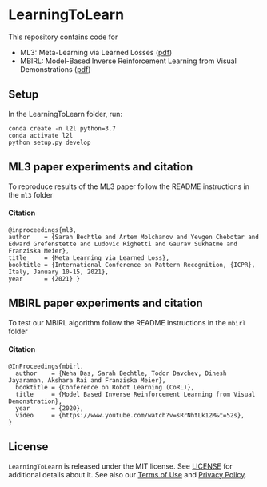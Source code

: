 # LearningToLearn
This repository contains code for 
* ML3: Meta-Learning via Learned Losses ([pdf](https://arxiv.org/pdf/1906.05374.pdf))
* MBIRL: Model-Based Inverse Reinforcement Learning from Visual Demonstrations ([pdf](https://arxiv.org/pdf/2010.09034.pdf))

## Setup
In the LearningToLearn folder, run:

```
conda create -n l2l python=3.7
conda activate l2l 
python setup.py develop
```

## ML3 paper experiments and citation
To reproduce results of the ML3 paper follow the README instructions in the `ml3` folder

#### Citation
```
@inproceedings{ml3,
author    = {Sarah Bechtle and Artem Molchanov and Yevgen Chebotar and Edward Grefenstette and Ludovic Righetti and Gaurav Sukhatme and Franziska Meier},
title     = {Meta Learning via Learned Loss},
booktitle = {International Conference on Pattern Recognition, {ICPR}, Italy, January 10-15, 2021},
year      = {2021} }
```

## MBIRL paper experiments and citation
To test our MBIRL algorithm follow the README instructions in the `mbirl` folder

#### Citation
```
@InProceedings{mbirl,
  author    = {Neha Das, Sarah Bechtle, Todor Davchev, Dinesh Jayaraman, Akshara Rai and Franziska Meier},
  booktitle = {Conference on Robot Learning (CoRL)},
  title     = {Model Based Inverse Reinforcement Learning from Visual Demonstration},
  year      = {2020},
  video     = {https://www.youtube.com/watch?v=sRrNhtLk12M&t=52s},
}
```

## License

`LearningToLearn` is released under the MIT license. See [LICENSE](LICENSE) for additional details about it.
See also our [Terms of Use](https://opensource.facebook.com/legal/terms) and [Privacy Policy](https://opensource.facebook.com/legal/privacy).
